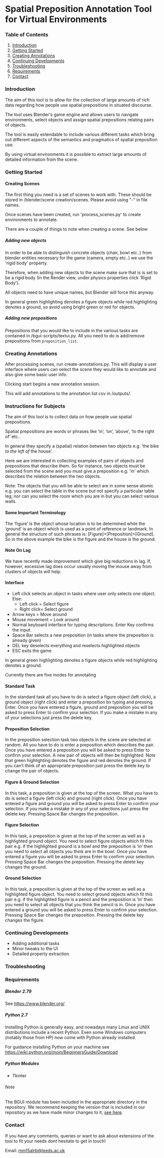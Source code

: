 # Spatial Preposition Annotation Tool for Virtual Environments 

### Table of Contents

1. [Introduction](#introduction)
2. [Getting Started](#getting-started)
3. [Creating Annotations](#creating-annotations)
4. [Continuing Developments](#continuing-developments)
5. [Troubleshooting](#troubleshooting)
6. [Requirements](#requirements)
7. [Contact](#contact)

### Introduction

The aim of this tool is to allow for the collection of large amounts of rich data regarding how people use spatial prepositions in situated discourse.

The tool uses Blender's game engine and allows users to navigate environments, select objects and assign spatial prepositions relating pairs of objects. 

The tool is easily extendable to include various different tasks which bring out different aspects of the semantics and pragmatics of spatial preposition use.

By using virtual environments it is possible to extract large amounts of detailed information from the scene.


### Getting Started

#### Creating Scenes

The first thing you need is a set of scenes to work with. These should be stored in /blender/scene creation/scenes. Please avoid using "-" in file names.

Once scenes have been created, run 'process_scenes.py' to create environments to annotate.

There are a couple of things to note when creating a scene. See below

##### Adding new objects

In order to be able to distinguish concrete objects (chair, bowl etc..) from blender entities necessary for the game (camera, empty etc..) we use the 'rigid body' property.

Therefore, when adding new objects to the scene make sure that is is set to be a rigid body (In the Render view, under physics properties click 'Rigid Body').

All objects need to have unique names, but Blender will force this anyway.

In general green highlighting denotes a figure objects while red highlighting denotes a ground, so avoid using bright green or red for objects.

##### Adding new prepositions

Prepositions that you would like to include in the various tasks are contained in /bgui-scripts/textui.py. All you need to do is add/remove prepositions from `preposition_list`.

### Creating Annotations

After processing scenes, run create-annotations.py. This will display a user interface where users can select the scene they would like to annotate and also give some basic user info.

Clicking start begins a new annotation session.

This will add annotations to the annotation list csv in /outputs/.

### Instructions for Subjects

The aim of this tool is to collect data on how people use spatial prepositions.

Spatial prepositions are words or phrases like ‘in’, ‘on’, ‘above’, ‘to the right of’ etc.. 

In general they specify a (spatial) relation between two objects e.g. ‘the bike *to the left of* the house’.

Here we are interested in collecting examples of pairs of objects and prepositions that describe them. So for instance, two objects must be selected from the scene and you must give a preposition e.g. 'in' which describes the relation between the two objects.

Note: The objects that you will be able to select are in some sense atomic e.g. you can select the table in the scene but not specify a particular table leg; nor can you select the room which you are in but you can select various walls.

#### Some Important Terminology

The ‘figure’ is the object whose location is to be determined while the ‘ground’ is an object which is used as a point of reference or landmark. In general the structure of such phrases is: [Figure]+[Preposition]+[Ground]. So in the above example the bike is the figure and the house is the ground.


#### Note On Lag
We have recently made improvement which give big reductions in lag. If, however, excessive lag does occur usually moving the mouse away from clusters of objects will help.

#### Interface

* Left click selects an object in tasks where user only selects one object. Else:
  * Left click = Select figure
  * Right click= Select ground
* Arrow keys = Move around
* Mouse movement = Look around
* Normal keyboard interface for typing descriptions. Enter Key confirms the input.
* Space Bar selects a new preposition (in tasks where the preposition is already given)
* DEL key deselects everything and reselects highlighted objects
* ESC exits the game

In general green highlighting denotes a figure objects while red highlighting denotes a ground.

Currently there are five modes for annotating

#### Standard Task

In the standard task all you have to do is select a figure object (left click), a ground object (right click) and enter a preposition bv typing and pressing Enter. Once you have entered a figure, ground and preposition you will be asked to press Enter to confirm your selection. If you make a mistake in any of your selections just press the delete key.

#### Preposition Selection

In the preposition selection task two objects in the scene are selected at random. All you have to do is enter a preposition which describes the pair. Once you have entered a preposition you will be asked to press Enter to confirm your selection. A new pair of objects will then be highlighted. Note that green highlighting denotes the figure and red denotes the ground. If you can’t think of an appropriate preposition just press the delete key to change the pair of objects.


#### Figure & Ground Selection

In this task, a preposition is given at the top of the screen. What you have to do is select a figure (left click) and ground (right click). Once you have entered a figure and ground you will be asked to press Enter to confirm your selection. If you make a mistake in any of your selections just press the delete key. Pressing Space Bar changes the preposition.


#### Figure Selection
In this task, a preposition is given at the top of the screen as well as a highlighted ground object. You need to select figure objects which fit this pair e.g. if the highlighted ground is a bowl and the preposition is ‘in’ then you need to select all objects you think are in the bowl. Once you have entered a figure you will be asked to press Enter to confirm your selection. Pressing Space Bar changes the preposition. Pressing the delete key changes the ground.
#### Ground Selection
In this task, a preposition is given at the top of the screen as well as a highlighted figure object. You need to select ground objects which fit this pair e.g. if the highlighted figure is a pencil and the preposition is ‘in’ then you need to select all objects that you think the pencil is in. Once you have entered a ground you will be asked to press Enter to confirm your selection. Pressing Space Bar changes the preposition. Pressing the delete key changes the figure.

### Continuing Developments

* Adding additional tasks
* Minor tweaks to the UI
* Detailed property extraction

### Troubleshooting

### Requirements

##### Blender 2.79

See https://www.blender.org/

##### Python 2.7

Installing Python is generally easy, and nowadays many Linux and UNIX distributions include a recent Python. Even some Windows computers (notably those from HP) now come with Python already installed.

For guidance installing Python on your machine see https://wiki.python.org/moin/BeginnersGuide/Download

##### Python Modules
* Tkinter

###### Note
The BGUI module has been included in the appropriate directory in the repository. We recommend keeping the version that is included in our repository as we have made minor changes to it, [see here](https://blender.stackexchange.com/questions/119394/how-to-make-a-bgui-widget-always-focused-active).

### Contact
If you have any comments, queries or want to ask about extensions of the tool to fit your needs dont hesitate to get in touch!

Email: mm15alrb@leeds.ac.uk
